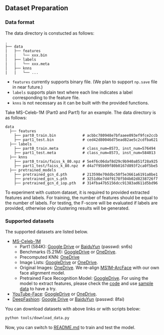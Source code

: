 ## Dataset Preparation

### Data format

The data directory is constucted as follows:
```
.
├── data
|   ├── features
|   |   └── xxx.bin
│   ├── labels
|   |   └── xxx.meta
│   ├── knns
|   |   └── ... 
```

- `features` currently supports binary file. (We plan to support `np.save` file in near future.)
- `labels` supports plain text where each line indicates a label corresponding to the feature file.
- `knns` is not necessary as it can be built with the provided functions.

Take MS-Celeb-1M (Part0 and Part1) for an example. The data directory is as follows:
```
data
  ├── features
    ├── part0_train.bin            # acbbc780948e7bfaaee093ef9fce2ccb
    ├── part1_test.bin             # ced42d80046d75ead82ae5c2cdfba621
  ├── labels
    ├── part0_train.meta           # class_num=8573, inst_num=576494
    ├── part1_test.meta            # class_num=8573, inst_num=584013
  ├── knns
    ├── part0_train/faiss_k_80.npz # 5e4f6c06daf8d29c9b940a851f28a925
    ├── part1_test/faiss_k_80.npz  # d4a7f95b09f80b0167d893f2ca0f5be5
  ├── pretrained_models
    ├── pretrained_gcn_d.pth       # 213598e70ddbc50f5e3661a6191a8be1
    ├── pretrained_gcn_s.pth       # 3251d6e7d4f9178f504b02d8238726f7
    ├── pretrained_gcn_d_iop.pth   # 314fba47b5156dcc91383ad611d5bd96
```

To experiment with custom dataset, it is required to provided extracted features and labels.
For training, the number of features should be equal to the number of labels.
For testing, the F-score will be evaluated if labels are provided, otherwise only clustering results will be generated.

###  Supported datasets
The supported datasets are listed below.

- [MS-Celeb-1M](https://www.microsoft.com/en-us/research/project/ms-celeb-1m-challenge-recognizing-one-million-celebrities-real-world/)
    - Part1 (584K): [Google Drive](https://drive.google.com/open?id=14qS_IH-8Qt01nat4wbrY2X73h7dJv5-K) or [BaiduYun](https://pan.baidu.com/s/1cN7pD2ZNhw1PENP6TdyH4A) (passwd: sn6s)
    - Benchmarks (5.21M): [GoogleDrive](https://drive.google.com/file/d/10boLBiYq-6wKC_N_71unlMyNrimRjpVa/view?usp=sharing) or [OneDrive](https://mycuhk-my.sharepoint.com/:u:/g/personal/1155095455_link_cuhk_edu_hk/Ef588F6OV4ZMqqN85Nf-Pv8BcDzSo7DgSG042TA2E4-4CQ?e=ev2Wfl).
    - Precomputed KNN: [OneDrive](https://mycuhk-my.sharepoint.com/:u:/g/personal/1155095455_link_cuhk_edu_hk/ES_cbfT-m_hEqSTdmBSySEIBGN664NsSamq3-9C4b7yQow?e=qMA36g)
    - Image Lists: [GoogleDrive](https://drive.google.com/file/d/1kurPWh6dm3dWQOLqUAeE-fxHrdnjaULB/view?usp=sharing) or [OneDrive](https://mycuhk-my.sharepoint.com/:u:/g/personal/1155095455_link_cuhk_edu_hk/ET7lHxOXSjtDiMsgqzLK9LgBi_QW0WVzgZdv2UBzE1Bgzg?e=jZ7kCS).
    - Original Images: [OneDrive](https://mycuhk-my.sharepoint.com/:f:/g/personal/1155095455_link_cuhk_edu_hk/ErY9MmAhmlZMvO9y9SagNOcBISISEdzBfJshn-poD84QPQ?e=PRRpBe). We re-align [MS1M-ArcFace](https://www.dropbox.com/s/wpx6tqjf0y5mf6r/faces_ms1m-refine-v2_112x112.zip?dl=0) with our own face alignment model.
    - Pretrained Face Recognition Model: [GoogleDrive](https://drive.google.com/open?id=1eKsh7x-RUIHhIJ1R9AlUjsJdsdbh2qim). For using the model to extract features, please check the [code](https://github.com/yl-1993/hfsoftmax/tree/ltc) and use [sample data](https://drive.google.com/open?id=1VkZWZmBnaQlTaTNQSQXe-8q8Z8pNuI-D) to have a try.
- [YouTube-Face](https://www.cs.tau.ac.il/~wolf/ytfaces/): [GoogleDrive](https://drive.google.com/file/d/1hg3PQTOwyduLVyfgJ7qrN52o9QE35XM4/view?usp=sharing) or
[OneDrive](https://mycuhk-my.sharepoint.com/:u:/g/personal/1155095455_link_cuhk_edu_hk/EU7mfU9F6C9AtZ8SV7kM0yAB0MLx9rzh4nD4kT5_AHXGxg?e=O6Fik9).
- [DeepFashion](http://mmlab.ie.cuhk.edu.hk/projects/DeepFashion.html): [Google Drive](https://drive.google.com/open?id=15B5Ypj8_U9rhcuvkrkCZQAgV4cfes7aV) or [BaiduYun](https://pan.baidu.com/s/174XeXhCOBAMryKcz9IDc8g) (passwd: 8fai)

You can download datasets with above links or with scripts below:
```bash
python tools/download_data.py
```

Now, you can switch to [README.md](https://github.com/yl-1993/learn-to-cluster/blob/master/README.md) to train and test the model.
